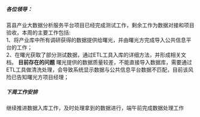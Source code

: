 ##### 各位领导：
 莒县产业大数据分析服务平台项目已经完成测试工作，剩余工作为数据对接和项目验收，本周的主要工作包括:  
 1、将产业库中所有调研获得的数据提供给曙光，并由曙光方完成导入公共信息平台的工作；  
 2、在曙光获取了部分测试数据，通过ETL工具入库的详细方法，并形成相关文档。
 **目前存在的问题**
曙光提供的数据质量较差，不能直接导入数据库，需要通过ETL工具做清洗处理，会导致系统显示数据与公共信息平台数据不匹配，目前该风险已告知曙光方项目经理；
##### 下周工作安排  
继续推进数据入库工作，及时处理拿到的数据进行，端午前完成数据处理工作